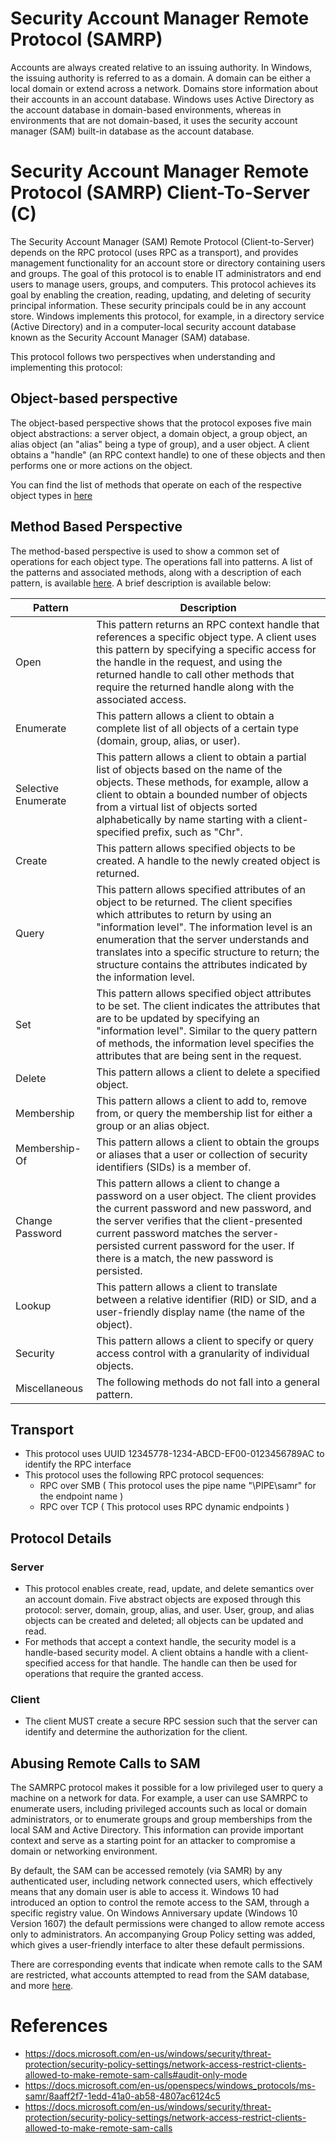 # Security Account Manager Remote Protocol (SAMRP)

Accounts are always created relative to an issuing authority. In Windows, the issuing authority is referred to as a domain. A domain can be either a local domain or extend across a network. Domains store information about their accounts in an account database. Windows uses Active Directory as the account database in domain-based environments, whereas in environments that are not domain-based, it uses the security account manager (SAM) built-in database as the account database.

# Security Account Manager Remote Protocol (SAMRP) Client-To-Server (C)

The Security Account Manager (SAM) Remote Protocol (Client-to-Server) depends on the RPC protocol (uses RPC as a transport), and provides management functionality for an account store or directory containing users and groups. The goal of this protocol is to enable IT administrators and end users to manage users, groups, and computers. This protocol achieves its goal by enabling the creation, reading, updating, and deleting of security principal information. These security principals could be in any account store. Windows implements this protocol, for example, in a directory service (Active Directory) and in a computer-local security account database known as the Security Account Manager (SAM) database.

This protocol follows two perspectives when understanding and implementing this protocol:

## Object-based perspective

The object-based perspective shows that the protocol exposes five main object abstractions: a server object, a domain object, a group object, an alias object (an "alias" being a type of group), and a user object. A client obtains a "handle" (an RPC context handle) to one of these objects and then performs one or more actions on the object.

You can find the list of methods that operate on each of the respective object types in [here](https://docs.microsoft.com/en-us/openspecs/windows_protocols/ms-samr/8aaff2f7-1edd-41a0-ab58-4807ac6124c5)

## Method Based Perspective

The method-based perspective is used to show a common set of operations for each object type. The operations fall into patterns. A list of the patterns and associated methods, along with a description of each pattern, is available [here](https://docs.microsoft.com/en-us/openspecs/windows_protocols/ms-samr/d7b62596-4a46-4556-92dc-3aba6d517907). A brief description is available below:

| Pattern | Description |
|---------|-------------|
| Open | This pattern returns an RPC context handle that references a specific object type. A client uses this pattern by specifying a specific access for the handle in the request, and using the returned handle to call other methods that require the returned handle along with the associated access. |
| Enumerate | This pattern allows a client to obtain a complete list of all objects of a certain type (domain, group, alias, or user). |
| Selective Enumerate | This pattern allows a client to obtain a partial list of objects based on the name of the objects. These methods, for example, allow a client to obtain a bounded number of objects from a virtual list of objects sorted alphabetically by name starting with a client-specified prefix, such as "Chr". |
| Create | This pattern allows specified objects to be created. A handle to the newly created object is returned. |
| Query | This pattern allows specified attributes of an object to be returned. The client specifies which attributes to return by using an "information level". The information level is an enumeration that the server understands and translates into a specific structure to return; the structure contains the attributes indicated by the information level. |
| Set | This pattern allows specified object attributes to be set. The client indicates the attributes that are to be updated by specifying an "information level". Similar to the query pattern of methods, the information level specifies the attributes that are being sent in the request. |
| Delete | This pattern allows a client to delete a specified object. |
| Membership | This pattern allows a client to add to, remove from, or query the membership list for either a group or an alias object. |
| Membership-Of | This pattern allows a client to obtain the groups or aliases that a user or collection of security identifiers (SIDs) is a member of. |
| Change Password | This pattern allows a client to change a password on a user object. The client provides the current password and new password, and the server verifies that the client-presented current password matches the server-persisted current password for the user. If there is a match, the new password is persisted. |
| Lookup | This pattern allows a client to translate between a relative identifier (RID) or SID, and a user-friendly display name (the name of the object). |
| Security | This pattern allows a client to specify or query access control with a granularity of individual objects. |
| Miscellaneous | The following methods do not fall into a general pattern. |

## Transport

* This protocol uses UUID 12345778-1234-ABCD-EF00-0123456789AC to identify the RPC interface
* This protocol uses the following RPC protocol sequences:
    * RPC over SMB ( This protocol uses the pipe name "\PIPE\samr" for the endpoint name )
    * RPC over TCP ( This protocol uses RPC dynamic endpoints ) 

## Protocol Details

### Server

* This protocol enables create, read, update, and delete semantics over an account domain. Five abstract objects are exposed through this protocol: server, domain, group, alias, and user. User, group, and alias objects can be created and deleted; all objects can be updated and read.
* For methods that accept a context handle, the security model is a handle-based security model. A client obtains a handle with a client-specified access for that handle. The handle can then be used for operations that require the granted access.

### Client

* The client MUST create a secure RPC session such that the server can identify and determine the authorization for the client.

## Abusing Remote Calls to SAM

The SAMRPC protocol makes it possible for a low privileged user to query a machine on a network for data. For example, a user can use SAMRPC to enumerate users, including privileged accounts such as local or domain administrators, or to enumerate groups and group memberships from the local SAM and Active Directory. This information can provide important context and serve as a starting point for an attacker to compromise a domain or networking environment.

By default, the SAM can be accessed remotely (via SAMR) by any authenticated user, including network connected users, which effectively means that any domain user is able to access it. Windows 10 had introduced an option to control the remote access to the SAM, through a specific registry value. On Windows Anniversary update (Windows 10 Version 1607) the default permissions were changed to allow remote access only to administrators. An accompanying Group Policy setting was added, which gives a user-friendly interface to alter these default permissions.

There are corresponding events that indicate when remote calls to the SAM are restricted, what accounts attempted to read from the SAM database, and more [here](https://docs.microsoft.com/en-us/windows/security/threat-protection/security-policy-settings/network-access-restrict-clients-allowed-to-make-remote-sam-calls#related-events).

# References

* https://docs.microsoft.com/en-us/windows/security/threat-protection/security-policy-settings/network-access-restrict-clients-allowed-to-make-remote-sam-calls#audit-only-mode
* https://docs.microsoft.com/en-us/openspecs/windows_protocols/ms-samr/8aaff2f7-1edd-41a0-ab58-4807ac6124c5
* https://docs.microsoft.com/en-us/windows/security/threat-protection/security-policy-settings/network-access-restrict-clients-allowed-to-make-remote-sam-calls
